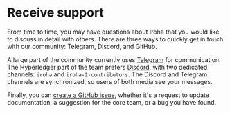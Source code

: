 # Receive support

From time to time, you may have questions about Iroha that you would like
to discuss in detail with others. There are three ways to quickly get in
touch with our community: Telegram, Discord, and GitHub.

A large part of the community currently uses
[Telegram](https://t.me/hyperledgeriroha) for communication. The
Hyperledger part of the team prefers
[Discord](https://discord.gg/hyperledger), with two dedicated channels:
`iroha` and `iroha-2-contributors`. The Discord and Telegram channels are
synchronized, so users of both media see your messages.

Finally, you can
[create a GitHub issue](https://github.com/hyperledger/iroha/issues/new/choose),
whether it's a request to update documentation, a suggestion for the core
team, or a bug you have found.
